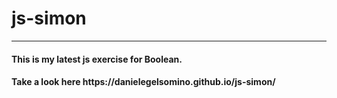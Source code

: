 # js-simon
<hr>
<h4>This is my latest js exercise for Boolean.</h4>
<h4>Take a look here https://danielegelsomino.github.io/js-simon/<H4>
